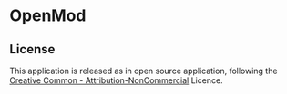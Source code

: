 # OpenMod
## License
This application is released as in open source application, following the [Creative Common - Attribution-NonCommercial](https://creativecommons.org/licenses/by-nc/3.0/us/) Licence.
